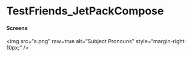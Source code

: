 # TestFriends_JetPackCompose

<h4> Screens </h4>

<img src=“a.png” raw=true alt=“Subject Pronouns” style=“margin-right: 10px;” />